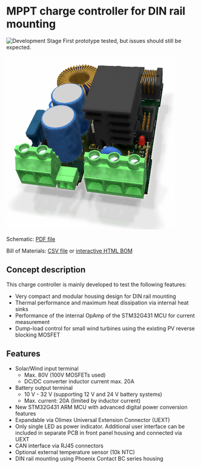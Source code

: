 # MPPT charge controller for DIN rail mounting

![Development Stage](https://img.shields.io/badge/development%20stage-beta-orange.svg) First prototype tested, but issues should still be expected.

![MPPT 2420 RC](mppt-2420-rc.png)

Schematic: [PDF file](https://libre.solar/mppt-2420-rc/mppt-2420-rc.pdf)

Bill of Materials: [CSV file](bom/mppt-2420-rc_bom_v0.1.1.csv) or [interactive HTML BOM](https://libre.solar/mppt-2420-rc/bom/ibom.html)

## Concept description

This charge controller is mainly developed to test the following features:

- Very compact and modular housing design for DIN rail mounting
- Thermal performance and maximum heat dissipation via internal heat sinks
- Performance of the internal OpAmp of the STM32G431 MCU for current measurement
- Dump-load control for small wind turbines using the existing PV reverse blocking MOSFET

## Features

- Solar/Wind input terminal
    - Max. 80V (100V MOSFETs used)
    - DC/DC converter inductor current max. 20A
- Battery output terminal
    - 10 V - 32 V (supporting 12 V and 24 V battery systems)
    - Max. current: 20A (limited by inductor current)
- New STM32G431 ARM MCU with advanced digital power conversion features
- Expandable via Olimex Universal Extension Connector (UEXT)
- Only single LED as power indicator. Additional user interface can be included in separate PCB in front panel housing and connected via UEXT
- CAN interface via RJ45 connectors
- Optional external temperature sensor (10k NTC)
- DIN rail mounting using Phoenix Contact BC series housing
